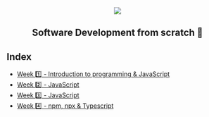 <div align="center">
  <img src="https://uploads-ssl.webflow.com/5eb2f56932c3562feab232e3/5f73550d00249e7e96c9f3de_Logo.png">
</div>
<h2 align="center">Software Development from scratch 🤖</h2>

## Index

- [Week 1️⃣ - Introduction to programming & JavaScript](challenges/week1)
- [Week 2️⃣ - JavaScript](challenges/week2)
- [Week 3️⃣ - JavaScript](challenges/week3)
- [Week 4️⃣ - npm, npx & Typescript](challenges/week4)
<!--- [Week 5️⃣ - Challenges](challenges/week5)
- [Week 6️⃣ - Challenges](challenges/week6)
- [Week 7️⃣ - Challenges](challenges/week7) -->
